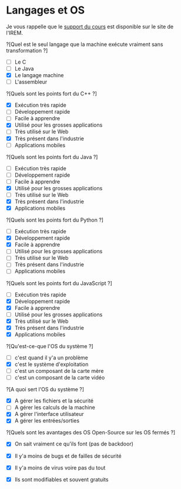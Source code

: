 # Langages et OS

Je vous rappelle que le [support du cours](http://ens-info.irem.univ-mrs.fr/wp-content/uploads/00_cours_debut_info.pdf) est disponible sur le site de l'IREM.

?[Quel est le seul langage que la machine exécute vraiment sans transformation ?]
-[ ] Le C
-[ ] Le Java
-[X] Le langage machine
-[ ] L'assembleur

?[Quels sont les points fort du C++ ?]
-[X] Exécution très rapide
-[ ] Développement rapide
-[ ] Facile à apprendre
-[X] Utilisé pour les grosses applications
-[ ] Très utilisé sur le Web
-[X] Très présent dans l'industrie
-[ ] Applications mobiles

?[Quels sont les points fort du Java ?]
-[ ] Exécution très rapide
-[ ] Développement rapide
-[ ] Facile à apprendre
-[X] Utilisé pour les grosses applications
-[ ] Très utilisé sur le Web
-[X] Très présent dans l'industrie
-[X] Applications mobiles

?[Quels sont les points fort du Python ?]
-[ ] Exécution très rapide
-[X] Développement rapide
-[X] Facile à apprendre
-[ ] Utilisé pour les grosses applications
-[ ] Très utilisé sur le Web
-[ ] Très présent dans l'industrie
-[ ] Applications mobiles

?[Quels sont les points fort du JavaScript ?]
-[ ] Exécution très rapide
-[X] Développement rapide
-[X] Facile à apprendre
-[ ] Utilisé pour les grosses applications
-[X] Très utilisé sur le Web
-[X] Très présent dans l'industrie
-[X] Applications mobiles

?[Qu'est-ce-que l'OS du système ?]
-[ ] c'est quand il y'a un problème
-[X] c'est le système d'exploitation
-[ ] c'est un composant de la carte mère
-[ ] c'est un composant de la carte vidéo

?[A quoi sert l'OS du système ?]
-[X] A gérer les fichiers et la sécurité
-[ ] A gérer les calculs de la machine
-[X] A gérer l'interface utilisateur
-[X] A gérer les entrées/sorties

?[Quels sont les avantages des OS Open-Source sur les OS fermés ?]
-[X] On sait vraiment ce qu'ils font (pas de backdoor)
-[X] Il y'a moins de bugs et de failles de sécurité
-[X] Il y'a moins de virus voire pas du tout
-[X] Ils sont modifiables et souvent gratuits

